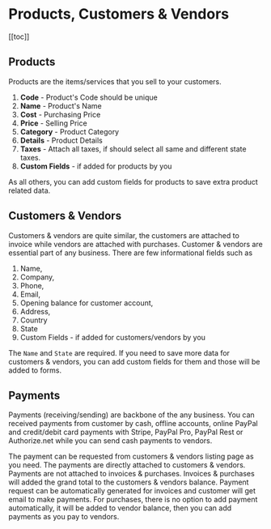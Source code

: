 # Products, Customers & Vendors

[[toc]]

## Products

Products are the items/services that you sell to your customers.

1.  **Code** - Product's Code should be unique
2.  **Name** - Product's Name
3.  **Cost** - Purchasing Price
4.  **Price** - Selling Price
5.  **Category** - Product Category
6.  **Details** - Product Details
7.  **Taxes** - Attach all taxes, if should select all same and different state taxes.
8.  **Custom Fields** - if added for products by you

As all others, you can add custom fields for products to save extra product related data.

## Customers & Vendors

Customers & vendors are quite similar, the customers are attached to invoice while vendors are attached with purchases. Customer & vendors are essential part of any business. There are few informational fields such as

1.  Name,
2.  Company,
3.  Phone,
4.  Email,
5.  Opening balance for customer account,
6.  Address,
7.  Country
8.  State
9.  Custom Fields - if added for customers/vendors by you

The `Name` and `State` are required. If you need to save more data for customers & vendors, you can add custom fields for them and those will be added to forms.

## Payments

Payments (receiving/sending) are backbone of the any business. You can received payments from customer by cash, offline accounts, online PayPal and credit/debit card payments with Stripe, PayPal Pro, PayPal Rest or Authorize.net while you can send cash payments to vendors.

The payment can be requested from customers & vendors listing page as you need. The payments are directly attached to customers & vendors. Payments are not attached to invoices & purchases. Invoices & purchases will added the grand total to the customers & vendors balance. Payment request can be automatically generated for invoices and customer will get email to make payments. For purchases, there is no option to add payment automatically, it will be added to vendor balance, then you can add payments as you pay to vendors.
